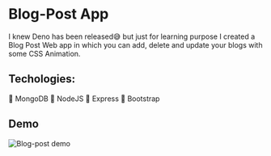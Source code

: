 # Blog-Post App

I knew Deno has been released😅 but just for learning purpose I created a Blog Post Web app in which you can add, 
delete and update your blogs with some CSS Animation.

## Techologies:
💠 MongoDB
💠 NodeJS
💠 Express
💠 Bootstrap

## Demo
![Blog-post demo](demo/video.gif)
